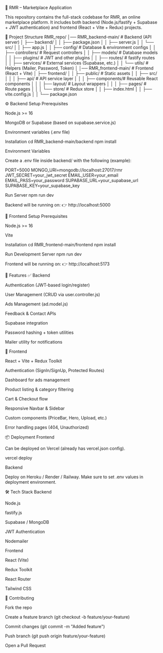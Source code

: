 🛒 RMR – Marketplace Application

This repository contains the full-stack codebase for RMR, an online marketplace platform.
It includes both backend (Node.js/fastify + Supabase + JWT authentication) and frontend (React + Vite + Redux) projects.

📂 Project Structure
RMR_repo/
│── RMR_backend-main/   # Backend (API server)
│   ├── backend/
│   │   ├── package.json
│   │   ├── server.js
│   │   └── src/
│   │       ├── app.js
│   │       ├── config/       # Database & environment configs
│   │       ├── controllers/  # Request controllers
│   │       ├── models/       # Database models
│   │       ├── plugins/      # JWT and other plugins
│   │       ├── routes/       # fastify routes
│   │       ├── services/     # External services (Supabase, etc.)
│   │       └── utils/        # Helpers (Mailer, Password, Token)
│
│── RMR_frontend-main/  # Frontend (React + Vite)
│   ├── frontend/
│   │   ├── public/        # Static assets
│   │   ├── src/
│   │   │   ├── api/       # API service layer
│   │   │   ├── components/# Reusable React components
│   │   │   ├── layout/    # Layout wrappers
│   │   │   ├── pages/     # Route pages
│   │   │   └── store/     # Redux store
│   │   ├── index.html
│   │   ├── vite.config.js
│   │   └── package.json

⚙️ Backend Setup
Prerequisites

Node.js >= 16

MongoDB or Supabase (based on supabase.service.js)

Environment variables (.env file)

Installation
cd RMR_backend-main/backend
npm install

Environment Variables

Create a .env file inside backend/ with the following (example):

PORT=5000
MONGO_URI=mongodb://localhost:27017/rmr
JWT_SECRET=your_jwt_secret
EMAIL_USER=your_email
EMAIL_PASS=your_password
SUPABASE_URL=your_supabase_url
SUPABASE_KEY=your_supabase_key

Run Server
npm run dev


Backend will be running on:
👉 http://localhost:5000

🎨 Frontend Setup
Prerequisites

Node.js >= 16

Vite

Installation
cd RMR_frontend-main/frontend
npm install

Run Development Server
npm run dev


Frontend will be running on:
👉 http://localhost:5173

🚀 Features
✅ Backend

Authentication (JWT-based login/register)

User Management (CRUD via user.controller.js)

Ads Management (ad.model.js)

Feedback & Contact APIs

Supabase integration

Password hashing + token utilities

Mailer utility for notifications

🎨 Frontend

React + Vite + Redux Toolkit

Authentication (SignIn/SignUp, Protected Routes)

Dashboard for ads management

Product listing & category filtering

Cart & Checkout flow

Responsive Navbar & Sidebar

Custom components (PriceBar, Hero, Upload, etc.)

Error handling pages (404, Unauthorized)

📦 Deployment
Frontend

Can be deployed on Vercel (already has vercel.json config).

vercel deploy

Backend

Deploy on Heroku / Render / Railway.
Make sure to set .env values in deployment environment.

🛠️ Tech Stack
Backend

Node.js

fastify.js

Supabase / MongoDB

JWT Authentication

Nodemailer

Frontend

React (Vite)

Redux Toolkit

React Router

Tailwind CSS

🤝 Contributing

Fork the repo

Create a feature branch (git checkout -b feature/your-feature)

Commit changes (git commit -m "Added feature")

Push branch (git push origin feature/your-feature)

Open a Pull Request